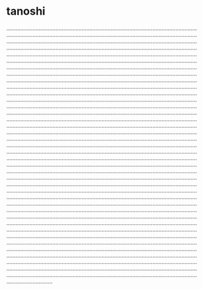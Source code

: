 # tanoshi
..................................................................................................................................................................................................................................................................................................................................................................................................................................................................................................................................................................................................................................................................................................................................................................................................................................................................................................................................................................................................................................................................................................................................................................................................................................................................................................................................................................................................................................................................................................................................................................................................................................................................................................................................................................................................................................................................................................................................................................................................................................................................................................................................................................................................................................................................................................................................................................................................................................................................................................................................................................................................................................................................................................................................................................................................................................................................................................................................................................................................................................................................................................................................................................................................................................................................................................................................................................................................................................................................................................................................................................................................................................................................................................................................................................................................................................................................................................................................................................................................................................................................................................................................................................................................................................................................................................................................................................................................................................................................................................................................................................................................................................................................................................................................................................................................................................................................................................................................................................................................................................................................